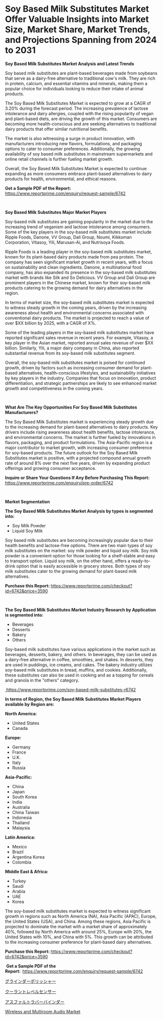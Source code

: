 <p><h1>Soy Based Milk Substitutes Market Offer Valuable Insights into Market Size, Market Share, Market Trends, and Projections Spanning from 2024 to 2031</h1></p><p><strong>Soy Based Milk Substitutes Market Analysis and Latest Trends</strong></p>
<p><p>Soy based milk substitutes are plant-based beverages made from soybeans that serve as a dairy-free alternative to traditional cow's milk. They are rich in protein, calcium, and essential vitamins and minerals, making them a popular choice for individuals looking to reduce their intake of animal products.</p><p>The Soy Based Milk Substitutes Market is expected to grow at a CAGR of 3.20% during the forecast period. The increasing prevalence of lactose intolerance and dairy allergies, coupled with the rising popularity of vegan and plant-based diets, are driving the growth of this market. Consumers are becoming more health-conscious and are seeking alternatives to traditional dairy products that offer similar nutritional benefits.</p><p>The market is also witnessing a surge in product innovation, with manufacturers introducing new flavors, formulations, and packaging options to cater to consumer preferences. Additionally, the growing availability of soy based milk substitutes in mainstream supermarkets and online retail channels is further fueling market growth.</p><p>Overall, the Soy Based Milk Substitutes Market is expected to continue expanding as more consumers embrace plant-based alternatives to dairy products for health, environmental, and ethical reasons.</p></p>
<p><strong>Get a Sample PDF of the Report:&nbsp;</strong> <a href="https://www.reportprime.com/enquiry/request-sample/6742">https://www.reportprime.com/enquiry/request-sample/6742</a></p>
<p>&nbsp;</p>
<p><strong>Soy Based Milk Substitutes Major Market Players</strong></p>
<p><p>Soy-based milk substitutes are gaining popularity in the market due to the increasing trend of veganism and lactose intolerance among consumers. Some of the key players in the soy-based milk substitutes market include Ripple Foods, Danone, VV Group, Dali Group, Noumi, Kikkoman Corporation, Vitasoy, Yili, Marusan-Ai, and Nutrisoya Foods.</p><p>Ripple Foods is a leading player in the soy-based milk substitutes market, known for its plant-based dairy products made from pea protein. The company has seen significant market growth in recent years, with a focus on sustainability and clean ingredients. Danone, a multinational food company, has also expanded its presence in the soy-based milk substitutes market with brands like Silk and So Delicious. VV Group and Dali Group are prominent players in the Chinese market, known for their soy-based milk products catering to the growing demand for dairy alternatives in the region.</p><p>In terms of market size, the soy-based milk substitutes market is expected to witness steady growth in the coming years, driven by the increasing awareness about health and environmental concerns associated with conventional dairy products. The market is projected to reach a value of over $XX billion by 2025, with a CAGR of X%.</p><p>Some of the leading players in the soy-based milk substitutes market have reported significant sales revenue in recent years. For example, Vitasoy, a key player in the Asian market, reported annual sales revenue of over $XX billion. Similarly, Yili, a major dairy company in China, also reported substantial revenue from its soy-based milk substitutes segment.</p><p>Overall, the soy-based milk substitutes market is poised for continued growth, driven by factors such as increasing consumer demand for plant-based alternatives, health-conscious lifestyles, and sustainability initiatives by key players in the industry. Companies that focus on innovation, product differentiation, and strategic partnerships are likely to see enhanced market growth and competitiveness in the coming years.</p></p>
<p>&nbsp;</p>
<p><strong>What Are The Key Opportunities For Soy Based Milk Substitutes Manufacturers?</strong></p>
<p><p>The Soy Based Milk Substitutes market is experiencing steady growth due to the increasing demand for plant-based alternatives to dairy products. Key drivers include rising awareness about health benefits, lactose intolerance, and environmental concerns. The market is further fueled by innovations in flavors, packaging, and product formulations. The Asia-Pacific region is a major contributor to market growth, with increasing consumer preference for soy-based products. The future outlook for the Soy Based Milk Substitutes market is positive, with a projected compound annual growth rate of around 8% over the next five years, driven by expanding product offerings and growing consumer acceptance.</p></p>
<p><strong>Inquire or Share Your Questions If Any Before Purchasing This Report:</strong> <a href="https://www.reportprime.com/enquiry/pre-order/6742">https://www.reportprime.com/enquiry/pre-order/6742</a></p>
<p>&nbsp;</p>
<p><strong>Market Segmentation</strong></p>
<p><strong>The Soy Based Milk Substitutes Market Analysis by types is segmented into:</strong></p>
<p><ul><li>Soy Milk Powder</li><li>Liquid Soy Milk</li></ul></p>
<p><p>Soy based milk substitutes are becoming increasingly popular due to their health benefits and lactose-free options. There are two main types of soy milk substitutes on the market: soy milk powder and liquid soy milk. Soy milk powder is a convenient option for those looking for a shelf-stable and easy to transport option. Liquid soy milk, on the other hand, offers a ready-to-drink option that is easily accessible in grocery stores. Both types of soy milk substitutes cater to the growing demand for plant-based milk alternatives.</p></p>
<p><strong>Purchase this Report:&nbsp;</strong><a href="https://www.reportprime.com/checkout?id=6742&price=3590">https://www.reportprime.com/checkout?id=6742&price=3590</a></p>
<p>&nbsp;</p>
<p><strong>The Soy Based Milk Substitutes Market Industry Research by Application is segmented into:</strong></p>
<p><ul><li>Beverages</li><li>Desserts</li><li>Bakery</li><li>Others</li></ul></p>
<p><p>Soy-based milk substitutes have various applications in the market such as beverages, desserts, bakery, and others. In beverages, they can be used as a dairy-free alternative in coffee, smoothies, and shakes. In desserts, they are used in puddings, ice creams, and cakes. The bakery industry utilizes soy-based milk substitutes in bread, muffins, and cookies. Additionally, these substitutes can also be used in cooking and as a topping for cereals and granola in the "others" category.</p></p>
<p><a href="https://www.reportprime.com/soy-based-milk-substitutes-r6742">&nbsp;https://www.reportprime.com/soy-based-milk-substitutes-r6742</a></p>
<p><strong>In terms of Region, the Soy Based Milk Substitutes Market Players available by Region are:</strong></p>
<p>
    <p> <strong> North America: </strong>
        <ul>
            <li>United States</li>
            <li>Canada</li>
        </ul>
        </p> 
    <p> <strong> Europe: </strong>
        <ul>
            <li>Germany</li>
            <li>France</li>
            <li>U.K.</li>
            <li>Italy</li>
            <li>Russia</li>
        </ul>
        </p> 
    <p> <strong> Asia-Pacific: </strong>
        <ul>
            <li>China</li>
            <li>Japan</li>
            <li>South Korea</li>
            <li>India</li>
            <li>Australia</li>
            <li>China Taiwan</li>
            <li>Indonesia</li>
            <li>Thailand</li>
            <li>Malaysia</li>
        </ul>
        </p> 
    <p> <strong> Latin America: </strong>
        <ul>
            <li>Mexico</li>
            <li>Brazil</li>
            <li>Argentina Korea</li>
            <li>Colombia</li>
        </ul>
        </p> 
    <p> <strong> Middle East & Africa: </strong>
        <ul>
            <li>Turkey</li>
            <li>Saudi</li>
            <li>Arabia</li>
            <li>UAE</li>
            <li>Korea</li>
        </ul>
    </p>
    </p>
<p><p>The soy-based milk substitutes market is expected to witness significant growth in regions such as North America (NA), Asia Pacific (APAC), Europe, the United States (USA), and China. Among these regions, Asia Pacific is projected to dominate the market with a market share of approximately 40%, followed by North America with around 25%, Europe with 20%, the United States with 10%, and China with 5%. This growth can be attributed to the increasing consumer preference for plant-based dairy alternatives.</p></p>
<p><strong>Purchase this Report: </strong><a href="https://www.reportprime.com/checkout?id=6742&price=3590">https://www.reportprime.com/checkout?id=6742&price=3590</a></p>
<p>&nbsp;<strong>Get a Sample PDF of the Report:&nbsp;&nbsp;</strong><a href="https://www.reportprime.com/enquiry/request-sample/6742">https://www.reportprime.com/enquiry/request-sample/6742</a></p>
<p><strong></strong></p>
<p><p><a href="https://github.com/reliezer65/Market-Research-Report-List-1/blob/main/173738675517.md">グラインダーポリッシャー</a></p><p><a href="https://github.com/RodHoppe07/Market-Research-Report-List-1/blob/main/250056475516.md">クーラントレベルセンサー</a></p><p><a href="https://medium.com/@elmorunolfsson2023/%E3%82%A2%E3%82%B9%E3%83%95%E3%82%A1%E3%83%AB%E3%83%88%E3%83%A9%E3%83%90%E3%83%BC%E3%83%90%E3%82%A4%E3%83%B3%E3%83%80%E3%83%BC%E5%B8%82%E5%A0%B4%E3%81%AE%E5%B1%95%E6%9C%9B-%E6%A5%AD%E7%95%8C%E6%A6%82%E8%A6%81%E3%81%A8%E4%BA%88%E6%B8%AC-2024%E5%B9%B4%E3%81%8B%E3%82%892031%E5%B9%B4-3861ca71b01a">アスファルトラバーバインダー</a></p><p><a href="https://issuu.com/reportprime-2/docs/wireless-and-multiroom-audio-market-size-2030.pptx">Wireless and Multiroom Audio Market</a></p></p>